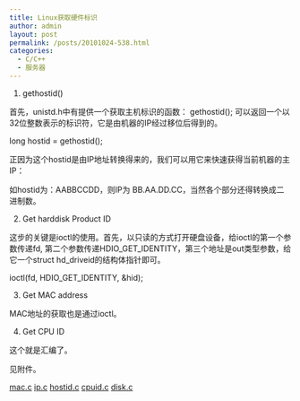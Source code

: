 ```yaml
---
title: Linux获取硬件标识
author: admin
layout: post
permalink: /posts/20101024-538.html
categories:
  - C/C++
  - 服务器
---
```

1. gethostid()

首先，unistd.h中有提供一个获取主机标识的函数： gethostid(); 可以返回一个以32位整数表示的标识符，它是由机器的IP经过移位后得到的。

long hostid = gethostid();

正因为这个hostid是由IP地址转换得来的，我们可以用它来快速获得当前机器的主IP：

如hostid为：AABBCCDD，则IP为 BB.AA.DD.CC，当然各个部分还得转换成二进制数。

2. Get harddisk Product ID

这步的关键是ioctl的使用。首先，以只读的方式打开硬盘设备，给ioctl的第一个参数传递fd, 第二个参数传递HDIO\_GET\_IDENTITY，第三个地址是out类型参数，给它一个struct hd_driveid的结构体指针即可。

ioctl(fd, HDIO\_GET\_IDENTITY, &hid);

3. Get MAC address

MAC地址的获取也是通过ioctl。

4. Get CPU ID

这个就是汇编了。

见附件。

[mac.c][1] [ip.c][2] [hostid.c][3] [cpuid.c][4] [disk.c][5]

 [1]: http://blog.eaxi.com/wp-content/uploads/2010/10/mac.c
 [2]: http://blog.eaxi.com/wp-content/uploads/2010/10/ip.c
 [3]: http://blog.eaxi.com/wp-content/uploads/2010/10/hostid.c
 [4]: http://blog.eaxi.com/wp-content/uploads/2010/10/cpuid.c
 [5]: http://blog.eaxi.com/wp-content/uploads/2010/10/disk.c
